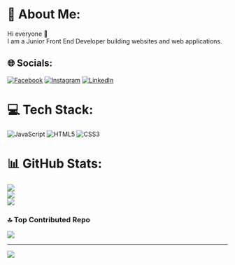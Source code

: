 # 💫 About Me:
Hi  everyone 👋<br>I am a Junior Front End Developer building websites and web applications.


## 🌐 Socials:
[![Facebook](https://img.shields.io/badge/Facebook-%231877F2.svg?logo=Facebook&logoColor=white)](https://facebook.com/https://www.facebook.com/Kerimli.Nihat) [![Instagram](https://img.shields.io/badge/Instagram-%23E4405F.svg?logo=Instagram&logoColor=white)](https://instagram.com/https://www.instagram.com/yunis_karimov/) [![LinkedIn](https://img.shields.io/badge/LinkedIn-%230077B5.svg?logo=linkedin&logoColor=white)](https://linkedin.com/in/https://www.linkedin.com/in/yunis-kerimov-6a77161a0/) 

# 💻 Tech Stack:
![JavaScript](https://img.shields.io/badge/javascript-%23323330.svg?style=for-the-badge&logo=javascript&logoColor=%23F7DF1E) ![HTML5](https://img.shields.io/badge/html5-%23E34F26.svg?style=for-the-badge&logo=html5&logoColor=white) ![CSS3](https://img.shields.io/badge/css3-%231572B6.svg?style=for-the-badge&logo=css3&logoColor=white)
# 📊 GitHub Stats:
![](https://github-readme-stats.vercel.app/api?username=YunisKarimov&theme=dark&hide_border=true&include_all_commits=true&count_private=true)<br/>
![](https://github-readme-streak-stats.herokuapp.com/?user=YunisKarimov&theme=dark&hide_border=true)<br/>
![](https://github-readme-stats.vercel.app/api/top-langs/?username=YunisKarimov&theme=dark&hide_border=true&include_all_commits=true&count_private=true&layout=compact)

### 🔝 Top Contributed Repo
![](https://github-contributor-stats.vercel.app/api?username=YunisKarimov&limit=5&theme=dark&combine_all_yearly_contributions=true)


---
[![](https://visitcount.itsvg.in/api?id=YunisKarimov&icon=0&color=0)](https://visitcount.itsvg.in)

<!-- Proudly created with GPRM ( https://gprm.itsvg.in ) -->
